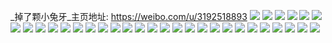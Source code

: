_掉了颗小兔牙_主页地址: https://weibo.com/u/3192518893 
![](https://wx4.sinaimg.cn/mw2000/be49f8edly1h8uhyuhfjuj20u01hctkp.jpg) 
![](https://wx4.sinaimg.cn/mw2000/be49f8edly1h8uhyv7y83j22c02c07wi.jpg) 
![](https://wx4.sinaimg.cn/mw2000/be49f8edly1h8uhyrs9c7j23402c0qv5.jpg) 
![](https://wx4.sinaimg.cn/mw2000/be49f8edly1h8uhyx8ow4j22dc480hdv.jpg) 
![](https://wx4.sinaimg.cn/mw2000/be49f8edly1h8uhyzvh6jj21ox3407wi.jpg) 
![](https://wx4.sinaimg.cn/mw2000/be49f8edly1h8ui8oth3tj23402c0qv5.jpg) 
![](https://wx4.sinaimg.cn/mw2000/be49f8edly1h8uhz0uifdj22c0340qv5.jpg) 
![](https://wx4.sinaimg.cn/mw2000/be49f8edly1h79hsj09ddj20yi22o769.jpg) 
![](https://wx4.sinaimg.cn/mw2000/be49f8edly1h79hsio6tvj20n01dsjws.jpg) 
![](https://wx4.sinaimg.cn/mw2000/be49f8edly1h79hlbcbmbj20u01swwnc.jpg) 
![](https://wx4.sinaimg.cn/mw2000/be49f8edly1h78ifxoi2zj20xc22z4qp.jpg) 
![](https://wx4.sinaimg.cn/mw2000/be49f8edly1h78ifyck3jj20ua16g773.jpg) 
![](https://wx4.sinaimg.cn/mw2000/be49f8edly1h78ifpzpevj24802dchdb.jpg) 
![](https://wx4.sinaimg.cn/mw2000/be49f8edly1h78if5so5vj22dc4807wl.jpg) 
![](https://wx4.sinaimg.cn/mw2000/be49f8edly1h78ifir0r8j22dc4807wk.jpg) 
![](https://wx4.sinaimg.cn/mw2000/be49f8edly1h78ig7ehw1j22dc480dpj.jpg) 
![](https://wx4.sinaimg.cn/mw2000/be49f8edly1h78ifckghbj24802dcu11.jpg) 
![](https://wx4.sinaimg.cn/mw2000/be49f8edly1h78ifut4dkj24802dc7i5.jpg) 
![](https://wx4.sinaimg.cn/mw2000/be49f8edly1h71rjrlh1cj20cw0jxmzo.jpg) 
![](https://wx4.sinaimg.cn/mw2000/be49f8edly1h71rjrx1ttj20aa0ew3zy.jpg) 
![](https://wx4.sinaimg.cn/mw2000/be49f8edly1h6kvadeoeoj22c0340qv7.jpg) 
![](https://wx4.sinaimg.cn/mw2000/be49f8edly1h6kvaeibenj22c0340e82.jpg) 
![](https://wx4.sinaimg.cn/mw2000/be49f8edly1h6kvaexwktj21o2283e6n.jpg) 
![](https://wx4.sinaimg.cn/mw2000/be49f8edly1h6gditvm9dj216o1kwkeq.jpg) 
![](https://wx4.sinaimg.cn/mw2000/be49f8edly1h6gdivzau4j221h1iuqv5.jpg) 
![](https://wx4.sinaimg.cn/mw2000/be49f8edly1h61ykjzosdj22c0340e82.jpg) 
![](https://wx4.sinaimg.cn/mw2000/be49f8edly1h61ykleui4j22c0340b2a.jpg) 
![](https://wx4.sinaimg.cn/mw2000/be49f8edly1h61ykmjc1oj22c0340x6q.jpg) 
![](https://wx4.sinaimg.cn/mw2000/be49f8edly1h61ykn0627j20qw0orglq.jpg) 
![](https://wx4.sinaimg.cn/mw2000/be49f8edly1h5ybxkfgh7j21lv252gr9.jpg) 
![](https://wx4.sinaimg.cn/mw2000/be49f8edly1h5ybxl6kikj21121jm7h0.jpg) 
